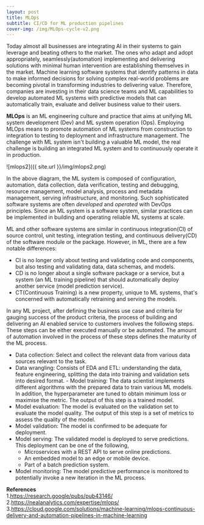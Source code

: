 ```yaml
---
layout: post
title: MLOps
subtitle: CI/CD for ML production pipelines 
cover-img: /img/MLOps-cycle-v2.png
---
```


Today almost all businesses are integrating AI in their systems to gain leverage and beating others to the market. The ones who adapt and adopt appropriately, seamlessly(automation) implementing and delivering solutions with minimal human intervention are establishing themselves in the market. Machine learning software systems that identify patterns in data to make informed decisions for solving complex real-world problems are becoming pivotal in transforming industries to delivering value. Therefore, companies are investing in their data science teams and ML capabilities to develop automated ML systems with predictive models that can automatically train, evaluate and deliver business value to their users.  

**MLOps** is an ML engineering culture and practice that aims at unifying ML system development (Dev) and ML system operation (Ops). Employing MLOps means to promote automation of ML systems from construction to integration to testing to deployment and infrastructure management. The challenge with ML system isn't building a valuable ML model, the real challenge is building an integrated ML system and to continuously operate it in production.  

![mlops2]({{ site.url }}/img/mlops2.png)


In the above diagram, the ML system is composed of configuration, automation, data collection, data verification, testing and debugging, resource management, model analysis, process and metadata management, serving infrastructure, and monitoring. Such sophisticated software systems are often *developed* and *operated* with DevOps principles. Since an ML system is a software system, similar practices can be implemented in building and operating reliable ML systems at scale.  

ML and other software systems are similar in continuous integration(CI) of source control, unit testing, integration testing, and continuous delivery(CD) of the software module or the package. However, in ML, there are a few notable differences:  
- CI is no longer only about testing and validating code and components, but also testing and validating data, data schemas, and models.  
- CD is no longer about a single software package or a service, but a system (an ML training pipeline) that should automatically deploy another service (model prediction service).  
- CT(Continuous Training) is a new property, unique to ML systems, that's concerned with automatically retraining and serving the models.  

In any ML project, after defining the business use case and criteria for gauging success of the product criteria, the process of building and delivering an AI enabled service to customers involves the following steps. These steps can be either executed manually or be automated. The amount of automation involved in the process of these steps defines the maturity of the ML process.  
- Data collection: Select and collect the relevant data from various data sources relevant to the task.  
- Data wrangling: Consists of EDA and ETL: understanding the data, feature engineering, splitting the data into training and validation sets into desired format.  - Model training: The data scientist implements different algorithms with the prepared data to train various ML models. In addition, the hyperparameter are tuned to obtain minimum loss or maximise the metric. The output of this step is a trained model.  
- Model evaluation: The model is evaluated on the validation set to evaluate the model quality. The output of this step is a set of metrics to assess the quality of the model.
- Model validation: The model is confirmed to be adequate for deployment.  
- Model serving: The validated model is deployed to serve predictions. This deployment can be one of the following,  
  - Microservices with a REST API to serve online predictions.  
  - An embedded model to an edge or mobile device.  
  - Part of a batch prediction system.  
- Model monitoring: The model predictive performance is monitored to potentially invoke a new iteration in the ML process.  




**References**  
1.https://research.google/pubs/pub43146/  
2.https://nealanalytics.com/expertise/mlops/  
3.https://cloud.google.com/solutions/machine-learning/mlops-continuous-delivery-and-automation-pipelines-in-machine-learning
